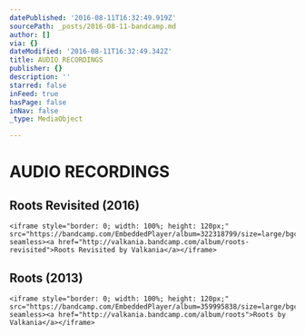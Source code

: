 ```yaml
---
datePublished: '2016-08-11T16:32:49.919Z'
sourcePath: _posts/2016-08-11-bandcamp.md
author: []
via: {}
dateModified: '2016-08-11T16:32:49.342Z'
title: AUDIO RECORDINGS
publisher: {}
description: ''
starred: false
inFeed: true
hasPage: false
inNav: false
_type: MediaObject

---
```

# AUDIO RECORDINGS

## Roots Revisited (2016)

    <iframe style="border: 0; width: 100%; height: 120px;" src="https://bandcamp.com/EmbeddedPlayer/album=322318799/size=large/bgcol=ffffff/linkcol=0687f5/tracklist=false/artwork=small/transparent=true/" seamless><a href="http://valkania.bandcamp.com/album/roots-revisited">Roots Revisited by Valkania</a></iframe>

## Roots (2013)

    <iframe style="border: 0; width: 100%; height: 120px;" src="https://bandcamp.com/EmbeddedPlayer/album=359995838/size=large/bgcol=ffffff/linkcol=0687f5/tracklist=false/artwork=small/transparent=true/" seamless><a href="http://valkania.bandcamp.com/album/roots">Roots by Valkania</a></iframe>